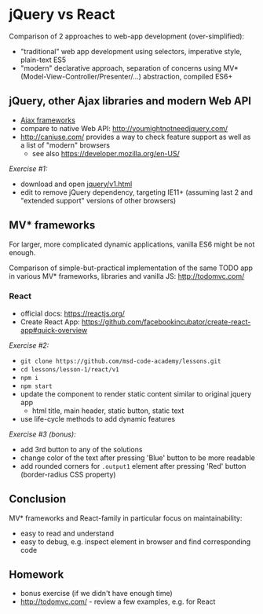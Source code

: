 # jQuery vs React

Comparison of 2 approaches to web-app development (over-simplified):
* "traditional" web app development using selectors, imperative style, plain-text ES5
* "modern" declarative approach, separation of concerns using MV* (Model-View-Controller/Presenter/...) abstraction,
  compiled ES6+

## jQuery, other Ajax libraries and modern Web API
* [Ajax frameworks](https://en.wikipedia.org/wiki/List_of_Ajax_frameworks#JavaScript) 
* compare to native Web API: http://youmightnotneedjquery.com/
* http://caniuse.com/ provides a way to check feature support as well as a list of "modern" browsers
   * see also https://developer.mozilla.org/en-US/

_Exercise #1:_
* download and open [jquery/v1.html](jquery/v1.html)
* edit to remove jQuery dependency, targeting IE11+ (assuming last 2 and "extended support" versions of other browsers)


## MV* frameworks

For larger, more complicated dynamic applications, vanilla ES6 might be not enough.

Comparison of simple-but-practical implementation of the same TODO app in various MV* frameworks, libraries
and vanilla JS: http://todomvc.com/

### React

* official docs: https://reactjs.org/
* Create React App: https://github.com/facebookincubator/create-react-app#quick-overview

_Exercise #2:_
* `git clone https://github.com/msd-code-academy/lessons.git`
* `cd lessons/lesson-1/react/v1`
* `npm i`
* `npm start`
* update the component to render static content similar to original jquery app
    * html title, main header, static button, static text
* use life-cycle methods to add dynamic features

_Exercise #3 (bonus):_
* add 3rd button to any of the solutions
* change color of the text after pressing 'Blue' button to be more readable
* add rounded corners for `.output1` element after pressing 'Red' button (border-radius CSS property)

## Conclusion

MV* frameworks and React-family in particular focus on maintainability:
* easy to read and understand
* easy to debug, e.g. inspect element in browser and find corresponding code

## Homework

* bonus exercise (if we didn't have enough time)
* http://todomvc.com/ - review a few examples, e.g. for React

